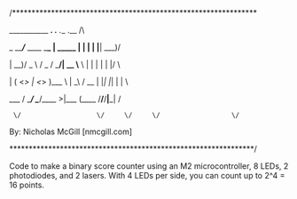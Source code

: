 /***************************************************************

___________                 ___.          .__  .__  .__     /\ 

\_   _____/___   ____  _____\_ |__ _____  |  | |  | |__| ___)/ 

 |    __)/  _ \ /  _ \/  ___/| __ \\__  \ |  | |  | |  |/    \ 

 |     \(  <_> |  <_> )___ \ | \_\ \/ __ \|  |_|  |_|  |   |  \

 \___  / \____/ \____/____  >|___  (____  /____/____/__|___|  /

     \/                   \/     \/     \/                  \/ 

By: Nicholas McGill [nmcgill.com]

***************************************************************/

Code to make a binary score counter using an M2 microcontroller,
8 LEDs, 2 photodiodes, and 2 lasers.
With 4 LEDs per side, you can count up to 2^4 = 16 points.

